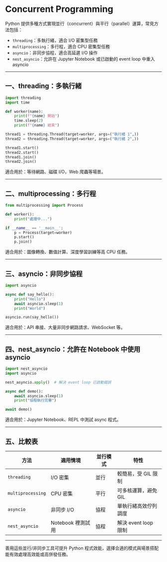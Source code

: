 # Concurrent Programming

Python 提供多種方式實現並行（concurrent）與平行（parallel）運算，常見方法包括：

* `threading`：多執行緒，適合 I/O 密集型任務
* `multiprocessing`：多行程，適合 CPU 密集型任務
* `asyncio`：非同步協程，適合高延遲 I/O 操作
* `nest_asyncio`：允許在 Jupyter Notebook 或已啟動的 event loop 中重入 asyncio

---

## 一、threading：多執行緒

```python
import threading
import time

def worker(name):
    print(f"{name} 開始")
    time.sleep(2)
    print(f"{name} 結束")

thread1 = threading.Thread(target=worker, args=("執行緒 1",))
thread2 = threading.Thread(target=worker, args=("執行緒 2",))

thread1.start()
thread2.start()
thread1.join()
thread2.join()
```

適合用於：等待網路、磁碟 I/O，Web 爬蟲等場景。

---

## 二、multiprocessing：多行程

```python
from multiprocessing import Process

def worker():
    print("處理中...")

if __name__ == '__main__':
    p = Process(target=worker)
    p.start()
    p.join()
```

適合用於：圖像轉換、數值計算、深度學習訓練等高 CPU 任務。

---

## 三、asyncio：非同步協程

```python
import asyncio

async def say_hello():
    print("Hello")
    await asyncio.sleep(1)
    print("World")

asyncio.run(say_hello())
```

適合用於：API 串接、大量非同步網路請求、WebSocket 等。

---

## 四、nest\_asyncio：允許在 Notebook 中使用 asyncio

```python
import nest_asyncio
import asyncio

nest_asyncio.apply()  # 解決 event loop 已啟動錯誤

async def demo():
    await asyncio.sleep(1)
    print("協程執行完畢")

await demo()
```

適合用於：Jupyter Notebook、REPL 中測試 async 程式。

---

## 五、比較表

| 方法                | 適用情境          | 並行模式 | 特性               |
| ----------------- | ------------- | ---- | ---------------- |
| `threading`       | I/O 密集        | 並行   | 較簡易，受 GIL 限制     |
| `multiprocessing` | CPU 密集        | 平行   | 可多核運算，避免 GIL     |
| `asyncio`         | 非同步 I/O       | 協程   | 單執行緒高效佇列調度       |
| `nest_asyncio`    | Notebook 裡測試用 | 協程   | 解決 event loop 限制 |

---

善用這些並行/非同步工具可提升 Python 程式效能，選擇合適的模式與場景搭配能有效處理高效能或高併發任務。
